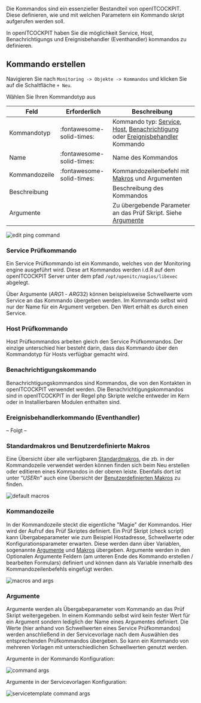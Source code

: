 Die Kommandos sind ein essenzieller Bestandteil von openITCOCKPIT. Diese definieren, wie und mit welchen Parametern ein Kommando skript aufgerufen werden soll.

In openITCOCKPIT haben Sie die möglichkeit Service, Host, Benachrichtigungs und Ereignisbehandler (Eventhandler) kommandos zu definieren.

## Kommando erstellen

Navigieren Sie nach `Monitoring -> Objekte -> Kommandos` und klicken Sie auf die Schaltfläche `+ Neu`.

Wählen Sie Ihren Kommandotyp aus 

| Feld | Erforderlich | Beschreibung |
|---|---|---|
| Kommandotyp | :fontawesome-solid-times: | Kommando typ: [Service](#service-prüfkommando), [Host](#host-prüfkommando), [Benachrichtigung](#benachrichtigungskommando) oder [Ereignisbehandler](#ereignisbehandlerkommando-(eventhandler)) Kommando |
| Name | :fontawesome-solid-times: | Name des Kommandos |
| Kommandozeile | :fontawesome-solid-times: | Kommandozeilenbefehl mit [Makros](#standardmakros-und-benutzerdefinierte-makros) und Argumenten |
| Beschreibung |  | Beschreibung des Kommandos |
| Argumente |  | Zu übergebende Parameter an das Prüf Skript. Siehe [Argumente](#argumente) |

![edit ping command](/images/commands-edit-ping.png)

### Service Prüfkommando

Ein Service Prüfkommando ist ein Kommando, welches von der Monitoring engine ausgeführt wird. Diese art Kommandos werden i.d.R auf dem openITCOCKPIT Server unter dem pfad `/opt/openitc/nagios/libexec` abgelegt.

Über Argumente ($ARG1$ - $ARG32$) können beispielsweise Schwellwerte vom Service an das Kommando übergeben werden. Im Kommando selbst wird nur der Name für ein Argument vergeben. Den Wert erhält es durch einen Service.


### Host Prüfkommando

Host Prüfkommandos arbeiten gleich den Service Prüfkommandos. Der einzige unterschied hier besteht darin, dass das Kommando über den Kommandotyp für Hosts verfügbar gemacht wird.

### Benachrichtigungskommando

Benachrichtigungskommandos sind Kommandos, die von den Kontakten in openITCOCKPIT verwendet werden. Die Benachrichtigungskommandos sind in openITCOCKPIT in der Regel php Skripte welche entweder im Kern oder in Installierbaren Modulen enthalten sind.

### Ereignisbehandlerkommando (Eventhandler)

– Folgt –

### Standardmakros und Benutzerdefinierte Makros

Eine Übersicht über alle verfügbaren [Standardmakros](../macros/#standard-makros), die zb. in der Kommandozeile verwendet werden können finden sich beim Neu erstellen oder editieren eines Kommandos in der oberen leiste. Ebenfalls dort ist unter “$USERn$” auch eine Übersicht der [Benutzerdefinierten Makros](../macros/) zu finden.

![default macros](/images/UserDefinedMacros-DefaultMacroOverview.png)


### Kommandozeile

In der Kommandozeile steckt die eigentliche "Magie" der Kommandos. Hier wird der Aufruf des Prüf Skriptes definiert. Ein Prüf Skript (check script) kann Übergabeparameter wie zum Beispiel Hostadresse, Schwellwerte oder Konfigurationsparameter erwarten. Diese werden dann über Variablen, sogenannte [Argumente](#argumente) und [Makros](#standardmakros-und-benutzerdefinierte-makros) übergeben. Argumente werden in den Optionalen Argumente Feldern (am unteren Ende des Kommando erstellen / bearbeiten Formulars) definiert und können dann als Variable innerhalb des Kommandozeilenbefehls eingefügt werden.

![macros and args](/images/commands-commandline-macros-args.png)


### Argumente 

Argumente werden als Übergabeparameter vom Kommando an das Prüf Skript weitergegeben. In einem Kommando selbst wird kein fester Wert für ein Argument sondern lediglich der Name eines Argumentes definiert. Die Werte (hier anhand von Schwellwerten eines Service Prüfkommandos) werden anschließend in der Servicevorlage nach dem Auswählen des entsprechenden Prüfkommandos übergeben. So kann ein Kommando von mehreren Vorlagen mit unterschiedlichen Schwellwerten genutzt werden. 

Argumente in der Kommando Konfiguration:

![command args](/images/commandargs.png)

Argumente in der Servicevorlagen Konfiguration:

![servicetemplate command args](/images/servicetemplate-commandargs.png)